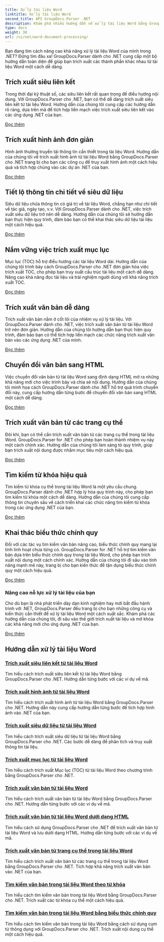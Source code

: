 ```yaml
---
title: Xử lý tài liệu Word
linktitle: Xử lý tài liệu Word
second_title: API GroupDocs.Parser .NET
description: Khám phá nhiều hướng dẫn về xử lý tài liệu Word bằng GroupDocs.Parser cho .NET. Trích xuất siêu liên kết, hình ảnh, siêu dữ liệu, v.v.
type: docs
weight: 30
url: /vi/net/word-document-processing/
---
```

Bạn đang tìm cách nâng cao khả năng xử lý tài liệu Word của mình trong .NET? Đừng tìm đâu xa! GroupDocs.Parser dành cho .NET cung cấp một bộ hướng dẫn toàn diện để giúp bạn trích xuất các thành phần khác nhau từ tài liệu Word một cách dễ dàng.

## Trích xuất siêu liên kết
Trong thời đại kỹ thuật số, các siêu liên kết rất quan trọng để điều hướng nội dung. Với GroupDocs.Parser cho .NET, bạn có thể dễ dàng trích xuất siêu liên kết từ tài liệu Word. Hướng dẫn của chúng tôi cung cấp các hướng dẫn rõ ràng, dựa trên mã để tích hợp liền mạch việc trích xuất siêu liên kết vào các ứng dụng .NET của bạn.

[Đọc thêm](./extract-hyperlinks-from-word-document/)

## Trích xuất hình ảnh đơn giản
Hình ảnh thường truyền tải thông tin cần thiết trong tài liệu Word. Hướng dẫn của chúng tôi về trích xuất hình ảnh từ tài liệu Word bằng GroupDocs.Parser cho .NET trang bị cho bạn các công cụ để truy xuất hình ảnh một cách hiệu quả và tích hợp chúng vào các dự án .NET của bạn.

[Đọc thêm](./extract-images-from-word-document/)

## Tiết lộ thông tin chi tiết về siêu dữ liệu
Siêu dữ liệu chứa thông tin có giá trị về tài liệu Word, chẳng hạn như chi tiết về tác giả, ngày tạo, v.v. Với GroupDocs.Parser dành cho .NET, việc trích xuất siêu dữ liệu trở nên dễ dàng. Hướng dẫn của chúng tôi sẽ hướng dẫn bạn thực hiện quy trình, đảm bảo bạn có thể khai thác siêu dữ liệu tài liệu một cách hiệu quả.

[Đọc thêm](./extract-metadata-from-word-document/)

## Nắm vững việc trích xuất mục lục
Mục lục (TOC) hỗ trợ điều hướng các tài liệu Word dài. Hướng dẫn của chúng tôi trình bày cách GroupDocs.Parser cho .NET đơn giản hóa việc trích xuất TOC, cho phép bạn truy xuất cấu trúc tài liệu một cách dễ dàng. Nâng cao khả năng đọc tài liệu và trải nghiệm người dùng với khả năng trích xuất TOC.

[Đọc thêm](./extract-table-of-contents-from-word-document/)

## Trích xuất văn bản dễ dàng
Trích xuất văn bản nằm ở cốt lõi của nhiệm vụ xử lý tài liệu. Với GroupDocs.Parser dành cho .NET, việc trích xuất văn bản từ tài liệu Word trở nên đơn giản. Hướng dẫn của chúng tôi hướng dẫn bạn thực hiện quy trình, đảm bảo bạn có thể tích hợp liền mạch các chức năng trích xuất văn bản vào các ứng dụng .NET của mình.

[Đọc thêm](./extract-text-from-word-document/)

## Chuyển đổi văn bản sang HTML
Việc chuyển đổi văn bản từ tài liệu Word sang định dạng HTML mở ra những khả năng mới cho việc trình bày và chia sẻ nội dung. Hướng dẫn của chúng tôi minh họa cách GroupDocs.Parser dành cho .NET hỗ trợ quá trình chuyển đổi này, cung cấp hướng dẫn từng bước để chuyển đổi văn bản sang HTML một cách dễ dàng.

[Đọc thêm](./extract-text-from-word-document-as-html/)

## Trích xuất văn bản từ các trang cụ thể
Đôi khi, bạn có thể cần trích xuất văn bản từ các trang cụ thể trong tài liệu Word. GroupDocs.Parser for .NET cho phép bạn hoàn thành nhiệm vụ này một cách chính xác. Hướng dẫn của chúng tôi làm sáng tỏ quy trình, giúp bạn trích xuất nội dung được nhắm mục tiêu một cách hiệu quả.

[Đọc thêm](./extract-text-from-specific-page-in-word-document/)

## Tìm kiếm từ khóa hiệu quả
Tìm kiếm từ khóa cụ thể trong tài liệu Word là một yêu cầu chung. GroupDocs.Parser dành cho .NET hợp lý hóa quy trình này, cho phép bạn tìm kiếm từ khóa một cách dễ dàng. Hướng dẫn của chúng tôi cung cấp thông tin chuyên sâu về cách triển khai các chức năng tìm kiếm từ khóa trong các ứng dụng .NET của bạn.

[Đọc thêm](./search-text-in-word-document-by-keyword/)

## Khai thác biểu thức chính quy
Đối với các tác vụ tìm kiếm văn bản nâng cao, biểu thức chính quy mang lại tính linh hoạt chưa từng có. GroupDocs.Parser for .NET hỗ trợ tìm kiếm văn bản dựa trên biểu thức chính quy trong tài liệu Word, cho phép bạn trích xuất nội dung một cách chính xác. Hướng dẫn của chúng tôi đi sâu vào tính năng mạnh mẽ này, trang bị cho bạn kiến thức để tận dụng biểu thức chính quy một cách hiệu quả.

[Đọc thêm](./search-text-in-word-document-by-regular-expression/)

### Nâng cao nỗ lực xử lý tài liệu của bạn

Cho dù bạn là nhà phát triển dày dạn kinh nghiệm hay mới bắt đầu hành trình với .NET, GroupDocs.Parser đều trang bị cho bạn những công cụ và kiến thức cần thiết để xử lý tài liệu Word một cách xuất sắc. Khám phá các hướng dẫn của chúng tôi, đi sâu vào thế giới trích xuất tài liệu và mở khóa các khả năng mới cho ứng dụng .NET của bạn.

[Đọc thêm](./extract-hyperlinks-from-word-document/)

## Hướng dẫn xử lý tài liệu Word
### [Trích xuất siêu liên kết từ tài liệu Word](./extract-hyperlinks-from-word-document/)
Tìm hiểu cách trích xuất siêu liên kết từ tài liệu Word bằng GroupDocs.Parser cho .NET. Hướng dẫn từng bước với các ví dụ về mã.
### [Trích xuất hình ảnh từ tài liệu Word](./extract-images-from-word-document/)
Tìm hiểu cách trích xuất hình ảnh từ tài liệu Word bằng GroupDocs.Parser cho .NET. Hướng dẫn này cung cấp hướng dẫn từng bước để tích hợp hình ảnh vào .NET của bạn.
### [Trích xuất siêu dữ liệu từ tài liệu Word](./extract-metadata-from-word-document/)
Tìm hiểu cách trích xuất siêu dữ liệu từ tài liệu Word bằng GroupDocs.Parser cho .NET. Các bước dễ dàng để phân tích và truy xuất thông tin tài liệu.
### [Trích xuất mục lục từ tài liệu Word](./extract-table-of-contents-from-word-document/)
Tìm hiểu cách trích xuất Mục lục (TOC) từ tài liệu Word theo chương trình bằng GroupDocs.Parser cho .NET.
### [Trích xuất văn bản từ tài liệu Word](./extract-text-from-word-document/)
Tìm hiểu cách trích xuất văn bản từ tài liệu Word bằng GroupDocs.Parser cho .NET. Hướng dẫn từng bước với các ví dụ về mã.
### [Trích xuất văn bản từ tài liệu Word dưới dạng HTML](./extract-text-from-word-document-as-html/)
Tìm hiểu cách sử dụng GroupDocs.Parser cho .NET để trích xuất văn bản từ tài liệu Word và lưu dưới dạng HTML. Hướng dẫn từng bước với các ví dụ về mã.
### [Trích xuất văn bản từ trang cụ thể trong tài liệu Word](./extract-text-from-specific-page-in-word-document/)
Tìm hiểu cách trích xuất văn bản từ các trang cụ thể trong tài liệu Word bằng GroupDocs.Parser cho .NET. Tích hợp khả năng trích xuất văn bản vào .NET của bạn.
### [Tìm kiếm văn bản trong tài liệu Word theo từ khóa](./search-text-in-word-document-by-keyword/)
Tìm hiểu cách tìm kiếm văn bản trong tài liệu Word bằng GroupDocs.Parser cho .NET. Trích xuất các từ khóa cụ thể một cách hiệu quả.
### [Tìm kiếm văn bản trong tài liệu Word bằng biểu thức chính quy](./search-text-in-word-document-by-regular-expression/)
Tìm hiểu cách tìm kiếm văn bản trong tài liệu Word bằng cách sử dụng cụm từ thông dụng với GroupDocs.Parser cho .NET. Trích xuất nội dung cụ thể một cách hiệu quả.